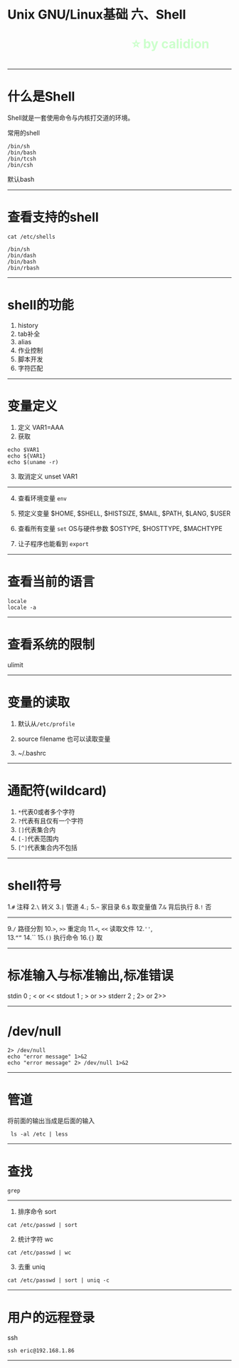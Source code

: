 <!--
$theme: gaia
template: gaia
-->


Unix
GNU/Linux基础
六、Shell<p style="text-align:right;font-size:28px;margin-right:50px;color:#cFc;">:star: by calidion</p>
===
---
什么是Shell
===
Shell就是一套使用命令与内核打交道的环境。

常用的shell
```
/bin/sh
/bin/bash
/bin/tcsh
/bin/csh
```
默认bash

---
查看支持的shell
===
```cat /etc/shells```

```
/bin/sh
/bin/dash
/bin/bash
/bin/rbash
```

---
shell的功能
===
1. history
2. tab补全
3. alias
4. 作业控制
5. 脚本开发
6. 字符匹配


---
变量定义
===
1. 定义
VAR1=AAA
2. 获取
```
echo $VAR1
echo ${VAR1}
echo $(uname -r)
```
3. 取消定义
unset VAR1

---

4. 查看环境变量
```env```

5. 预定义变量
\$HOME, \$SHELL,
\$HISTSIZE, \$MAIL,
\$PATH, \$LANG, \$USER

7. 查看所有变量
```set```
OS与硬件参数
\$OSTYPE, \$HOSTTYPE, \$MACHTYPE
8. 让子程序也能看到
```export```
---
查看当前的语言
===
```
locale
locale -a
```
---
查看系统的限制
===
ulimit

---
变量的读取
===
1. 默认从```/etc/profile```

2. source filename
也可以读取变量
3. ~/.bashrc

---
通配符(wildcard)
===
1. `*`代表0或者多个字符
2. `?`代表有且仅有一个字符
3. `[]`代表集合内
4. `[-]`代表范围内
5. `[^]`代表集合内不包括

---
shell符号
===
1.`#` 注释
2.`\` 转义
3.`|` 管道
4.`;` 
5.`~` 家目录
6.`$` 取变量值
7.`&` 背后执行
8.`!`  否

---

9.`/`  路径分割 
10.`>`, `>>`  重定向
11.`<`, `<<` 读取文件
12.`''`,  
13.`“”`
14.\`\`
15.`()` 执行命令
16.`{}` 取

---
标准输入与标准输出,标准错误
===
stdin 0 ; < or <<
stdout 1 ; > or >>
stderr 2 ; 2> or 2>>

---
/dev/null
===

```
2> /dev/null
echo "error message" 1>&2 
echo "error message" 2> /dev/null 1>&2

```

---
管道
===
将前面的输出当成是后面的输入
```
 ls -al /etc | less
```
---
查找
===
```
grep
```

---

1. 排序命令
sort
```
cat /etc/passwd | sort
```

2. 统计字符
wc
```
cat /etc/passwd | wc
```
3. 去重
uniq
```
cat /etc/passwd | sort | uniq -c
```



 









---




用户的远程登录
===
ssh

```
ssh eric@192.168.1.86
```
---




	








